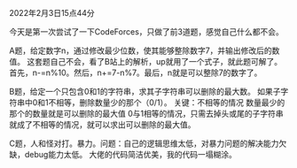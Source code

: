 2022年2月3日15点44分

今天是第一次尝试了一下CodeForces，只做了前3道题，感觉自己什么都不会。

A题，给定数字n，通过修改最少位数，使其能够整除数字7，并输出修改后的数值。
这套题自己不会，看了B站上的解析，up就用了一个式子，就此题可解了。
首先，n-=n%10。然后，n+=7-n%7。最后，n就是可以整除7的数字了。

B题，给定一个只包含0和1的字符串，求其子字符串可以删除的最大数。
如果子字符串中0和1不相等，删除数量少的那个（0/1）。
关键：不相等的情况 数量最少的那个的数量就是可以删除的最大值
0与1相等的情况，只需去掉头或尾的子字符串就成了不相等的情况，就可以求出可以删除的最大值。

C题，人和怪对打。暴力。问题：自己的逻辑思维太低，对暴力问题的解决能力欠缺，debug能力太低。
大佬的代码简洁优美，我的代码一塌糊涂。